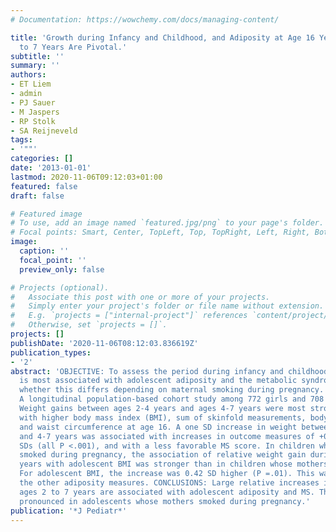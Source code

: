 ```yaml
---
# Documentation: https://wowchemy.com/docs/managing-content/

title: 'Growth during Infancy and Childhood, and Adiposity at Age 16 Years: Ages 2
  to 7 Years Are Pivotal.'
subtitle: ''
summary: ''
authors:
- ET Liem
- admin
- PJ Sauer
- M Jaspers
- RP Stolk
- SA Reijneveld
tags:
- '""'
categories: []
date: '2013-01-01'
lastmod: 2020-11-06T09:12:03+01:00
featured: false
draft: false

# Featured image
# To use, add an image named `featured.jpg/png` to your page's folder.
# Focal points: Smart, Center, TopLeft, Top, TopRight, Left, Right, BottomLeft, Bottom, BottomRight.
image:
  caption: ''
  focal_point: ''
  preview_only: false

# Projects (optional).
#   Associate this post with one or more of your projects.
#   Simply enter your project's folder or file name without extension.
#   E.g. `projects = ["internal-project"]` references `content/project/deep-learning/index.md`.
#   Otherwise, set `projects = []`.
projects: []
publishDate: '2020-11-06T08:12:03.836619Z'
publication_types:
- '2'
abstract: 'OBJECTIVE: To assess the period during infancy and childhood in which growth
  is most associated with adolescent adiposity and the metabolic syndrome (MS) and
  whether this differs depending on maternal smoking during pregnancy. STUDY DESIGN:
  A longitudinal population-based cohort study among 772 girls and 708 boys. RESULTS:
  Weight gains between ages 2-4 years and ages 4-7 years were most strongly associated
  with higher body mass index (BMI), sum of skinfold measurements, body fat percentage,
  and waist circumference at age 16. A one SD increase in weight between ages 2-4
  and 4-7 years was associated with increases in outcome measures of +0.82 to +1.47
  SDs (all P <.001), and with a less favorable MS score. In children whose mothers
  smoked during pregnancy, the association of relative weight gain during ages 2-4
  years with adolescent BMI was stronger than in children whose mothers did not smoke.
  For adolescent BMI, the increase was 0.42 SD higher (P =.01). This was similar for
  the other adiposity measures. CONCLUSIONS: Large relative increases in weight from
  ages 2 to 7 years are associated with adolescent adiposity and MS. This is more
  pronounced in adolescents whose mothers smoked during pregnancy.'
publication: '*J Pediatr*'
---
```

